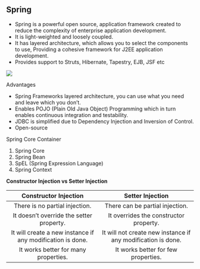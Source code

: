## Spring

- Spring is a powerful open source, application framework created to reduce the complexity of enterprise application development.
- It is light-weighted and loosely coupled.
- It has layered architecture, which allows you to select the components to use, Providing a cohesive framework for J2EE application development.
- Provides support to Struts, Hibernate, Tapestry, EJB, JSF etc

<img src="https://d1jnx9ba8s6j9r.cloudfront.net/blog/wp-content/uploads/2017/06/spring-overview.png.pagespeed.ce_.XVe1noRCMt.png">

Advantages

- Spring Frameworks layered architecture, you can use what you need and leave which you don’t.
- Enables POJO (Plain Old Java Object) Programming which in turn enables continuous integration and testability.
- JDBC is simplified due to Dependency Injection and Inversion of Control.
- Open-source 

Spring Core Container

1. Spring Core
2. Spring Bean
3. SpEL (Spring Expression Language)
4. Spring Context 



**Constructor Injection vs Setter Injection**

|                 **Constructor Injection**                  |                     **Setter Injection**                     |
| :--------------------------------------------------------: | :----------------------------------------------------------: |
|               There is no partial injection.               |               There can be partial injection.                |
|          It doesn’t override the setter property.          |            It overrides the constructor property.            |
| It will create a new instance if any modification is done. | It will not create new instance if any modification is done. |
|            It works better for many properties.            |             It works better for few properties.              |